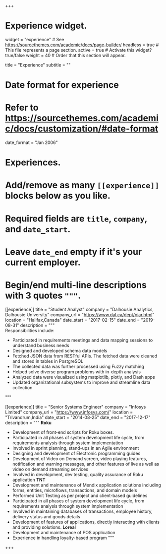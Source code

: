 +++
# Experience widget.
widget = "experience"  # See https://sourcethemes.com/academic/docs/page-builder/
headless = true  # This file represents a page section.
active = true  # Activate this widget? true/false
weight = 40  # Order that this section will appear.

title = "Experience"
subtitle = ""

# Date format for experience
#   Refer to https://sourcethemes.com/academic/docs/customization/#date-format
date_format = "Jan 2006"

# Experiences.
#   Add/remove as many `[[experience]]` blocks below as you like.
#   Required fields are `title`, `company`, and `date_start`.
#   Leave `date_end` empty if it's your current employer.
#   Begin/end multi-line descriptions with 3 quotes `"""`.
[[experience]]
  title = "Student Analyst"
  company = "Dalhousie Analytics, Dalhousie University"
  company_url = "https://www.dal.ca/dept/oiar.html"
  location = "Halifax,Canada"
  date_start = "2017-02-15"
  date_end = "2019-08-31"
  description = """  
  Responsibilities include:
  
  * Participated in requirements meetings and data mapping sessions to understand business needs
  * Designed and developed schema data models
  * Fetched JSON data from RESTful APIs. The fetched data were cleaned and stored in tables in PostgreSQL
  * The collected data was further processed using Fuzzy matching
  * Helped solve diverse program problems with in-depth analysis
  * Analyzed data were visualized using matplotlib, plotly, and Dash apps
  * Updated organizational subsystems to improve and streamline data collection

  """

[[experience]]
  title = "Senior Systems Engineer"
  company = "Infosys Limited"
  company_url = "https://www.infosys.com/"
  location = "Trivandrum,India"
  date_start = "2014-08-25"
  date_end = "2017-12-17"
  description = """
  **Roku**
  * Development of front-end scripts for Roku boxes.
  * Participated in all phases of system development life cycle, from requirements analysis through system implementation
  * Involved in sprint planning, stand-ups in an Agile environment
  * Designing and development of Electronic programming guides
  * Development of Video on Demand screen, video playing features, notification and warning messages, and other features of live as well     as video on demand streaming services
  * Involved in development, dev testing, quality assurance of Roku application
**TNT**
  * Development and maintenance of Mendix application solutions including forms, entities, microflows, transactions, and domain models
  * Performed Unit Testing as per project and client-based guidelines
  * Participated in all phases of system development life cycle, from requirements analysis through system implementation
  * Involved in maintaining databases of transactions, employee history, delivery status and goods details
  * Development of features of applications, directly interacting with clients and providing solutions.
**Loreal**
  * Development and maintenance of POS application
  * Experience in handling loyalty-based program
  """

+++
